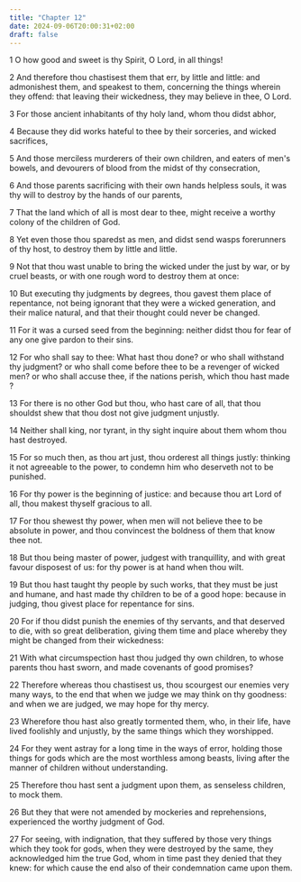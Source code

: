 ```yaml
---
title: "Chapter 12"
date: 2024-09-06T20:00:31+02:00
draft: false
---
```



1 O how good and sweet is thy Spirit, O Lord, in all things!

2 And therefore thou chastisest them that err, by little and little: and admonishest them, and speakest to them, concerning the things wherein they offend: that leaving their wickedness, they may believe in thee, O Lord.

3 For those ancient inhabitants of thy holy land, whom thou didst abhor,

4 Because they did works hateful to thee by their sorceries, and wicked sacrifices,

5 And those merciless murderers of their own children, and eaters of men's bowels, and devourers of blood from the midst of thy consecration,

6 And those parents sacrificing with their own hands helpless souls, it was thy will to destroy by the hands of our parents,

7 That the land which of all is most dear to thee, might receive a worthy colony of the children of God.

8 Yet even those thou sparedst as men, and didst send wasps forerunners of thy host, to destroy them by little and little.

9 Not that thou wast unable to bring the wicked under the just by war, or by cruel beasts, or with one rough word to destroy them at once:

10 But executing thy judgments by degrees, thou gavest them place of repentance, not being ignorant that they were a wicked generation, and their malice natural, and that their thought could never be changed.

11 For it was a cursed seed from the beginning: neither didst thou for fear of any one give pardon to their sins.

12 For who shall say to thee: What hast thou done? or who shall withstand thy judgment? or who shall come before thee to be a revenger of wicked men? or who shall accuse thee, if the nations perish, which thou hast made ?

13 For there is no other God but thou, who hast care of all, that thou shouldst shew that thou dost not give judgment unjustly.

14 Neither shall king, nor tyrant, in thy sight inquire about them whom thou hast destroyed.

15 For so much then, as thou art just, thou orderest all things justly: thinking it not agreeable to the power, to condemn him who deserveth not to be punished.

16 For thy power is the beginning of justice: and because thou art Lord of all, thou makest thyself gracious to all.

17 For thou shewest thy power, when men will not believe thee to be absolute in power, and thou convincest the boldness of them that know thee not.

18 But thou being master of power, judgest with tranquillity, and with great favour disposest of us: for thy power is at hand when thou wilt.

19 But thou hast taught thy people by such works, that they must be just and humane, and hast made thy children to be of a good hope: because in judging, thou givest place for repentance for sins.

20 For if thou didst punish the enemies of thy servants, and that deserved to die, with so great deliberation, giving them time and place whereby they might be changed from their wickedness:

21 With what circumspection hast thou judged thy own children, to whose parents thou hast sworn, and made covenants of good promises?

22 Therefore whereas thou chastisest us, thou scourgest our enemies very many ways, to the end that when we judge we may think on thy goodness: and when we are judged, we may hope for thy mercy.

23 Wherefore thou hast also greatly tormented them, who, in their life, have lived foolishly and unjustly, by the same things which they worshipped.

24 For they went astray for a long time in the ways of error, holding those things for gods which are the most worthless among beasts, living after the manner of children without understanding.

25 Therefore thou hast sent a judgment upon them, as senseless children, to mock them.

26 But they that were not amended by mockeries and reprehensions, experienced the worthy judgment of God.

27 For seeing, with indignation, that they suffered by those very things which they took for gods, when they were destroyed by the same, they acknowledged him the true God, whom in time past they denied that they knew: for which cause the end also of their condemnation came upon them.

